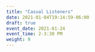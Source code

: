 ```yaml
---
title: "Casual Listeners"
date: 2021-01-04T19:14:59-06:00
draft: true
event_date: 2021-01-24
event_time: 2-3:30 PM
weight: 9
---
```



